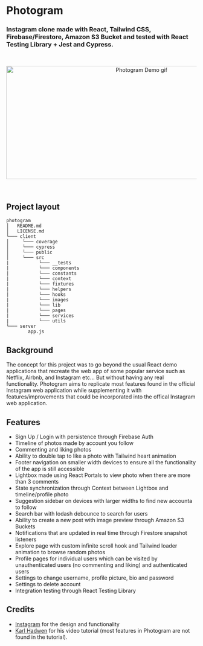 # Photogram

### Instagram clone made with React, Tailwind CSS, Firebase/Firestore, Amazon S3 Bucket and tested with React Testing Library + Jest and Cypress.
<br>

<p align="center">
  <img width="700" height="300" src="https://media1.giphy.com/media/bqb3SVL4FnL2x5ojl6/giphy.gif" alt="Photogram Demo gif">
</p>

<br>

## Project layout

```
photogram
│   README.md
│   LICENSE.md    
└─── client
│     └─── coverage
│     └─── cypress
│     └─── public
│     └─── src
|           └─── __tests
|           └─── components
|           └─── constants
|           └─── context
|           └─── fixtures
|           └─── helpers
|           └─── hooks
|           └─── images
|           └─── lib
|           └─── pages
|           └─── services
|           └─── utils    
└─── server
        app.js
```

## Background
The concept for this project was to go beyond the usual React demo applications that recreate the web app of some popular service such as Netflix, Airbnb, and Instagram etc... But without having any real functionality. Photogram aims to replicate most features found in the official Instagram web application while supplementing it with features/improvements that could be incorporated into the offical Instagram web application.

## Features
- Sign Up / Login with persistence through Firebase Auth
- Timeline of photos made by account you follow
- Commenting and liking photos
- Ability to double tap to like a photo with Tailwind heart animation
- Footer navigation on smaller width devices to ensure all the functionality of the app is still accessible
- Lightbox made using React Portals to view photo when there are more than 3 comments
- State synchronization through Context between Lightbox and timeline/profile photo
- Suggestion sidebar on devices with larger widths to find new accounta to follow
- Search bar with lodash debounce to search for users
- Ability to create a new post with image preview through Amazon S3 Buckets
- Notifications that are updated in real time through Firestore snapshot listeners
- Explore page with custom infinite scroll hook and Tailwind loader animation to browse random photos
- Profile pages for individual users which can be visited by unauthenticated users (no commenting and liking) and authenticated users
- Settings to change username, profile picture, bio and password
- Settings to delete account
- Integration testing through React Testing Library 

## Credits 

- [Instagram](https://www.instagram.com/) for the design and functionality
- [Karl Hadwen](https://github.com/karlhadwen) for his video tutorial (most features in Photogram are not found in the tutorial).

